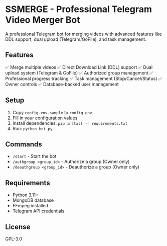 # SSMERGE - Professional Telegram Video Merger Bot

A professional Telegram bot for merging videos with advanced features like DDL support, dual upload (Telegram/GoFile), and task management.

## Features

✅ Merge multiple videos
✅ Direct Download Link (DDL) support
✅ Dual upload system (Telegram & GoFile)
✅ Authorized group management
✅ Professional progress tracking
✅ Task management (Stop/Cancel/Status)
✅ Owner controls
✅ Database-backed user management

## Setup

1. Copy `config.env.sample` to `config.env`
2. Fill in your configuration values
3. Install dependencies: `pip install -r requirements.txt`
4. Run: `python bot.py`

## Commands

- `/start` - Start the bot
- `/authgroup <group_id>` - Authorize a group (Owner only)
- `/deauthgroup <group_id>` - Deauthorize a group (Owner only)

## Requirements

- Python 3.11+
- MongoDB database
- FFmpeg installed
- Telegram API credentials

## License

GPL-3.0
